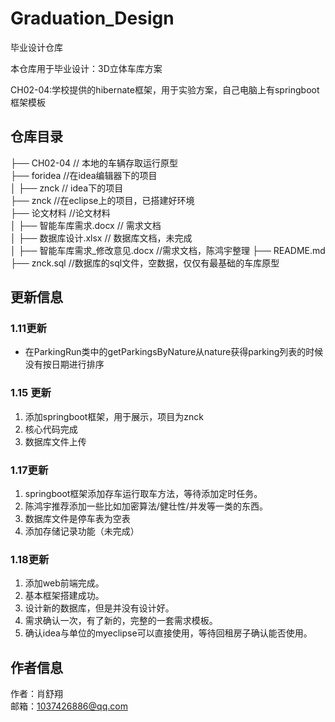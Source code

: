 # Graduation_Design
毕业设计仓库

本仓库用于毕业设计：3D立体车库方案  

CH02-04:学校提供的hibernate框架，用于实验方案，自己电脑上有springboot框架模板

## 仓库目录 ##
├── CH02-04                   //   本地的车辆存取运行原型  
├── foridea  //在idea编辑器下的项目  
│  ├── znck // idea下的项目   
├── znck  //在eclipse上的项目，已搭建好环境  
├──	论文材料  //论文材料    
│  ├── 智能车库需求.docx // 需求文档   
│  ├── 数据库设计.xlsx // 数据库文档，未完成   
│  ├── 智能车库需求_修改意见.docx //需求文档，陈鸿宇整理
├── README.md  
├── znck.sql //数据库的sql文件，空数据，仅仅有最基础的车库原型  


## 更新信息 ##
### 1.11更新 
    
- 在ParkingRun类中的getParkingsByNature从nature获得parking列表的时候没有按日期进行排序  
 
### 1.15 更新
1.  添加springboot框架，用于展示，项目为znck
2.  核心代码完成
3.  数据库文件上传  

### 1.17更新
1.  springboot框架添加存车运行取车方法，等待添加定时任务。
2. 	陈鸿宇推荐添加一些比如加密算法/健壮性/并发等一类的东西。
3. 	数据库文件是停车表为空表
4. 	添加存储记录功能（未完成）

### 1.18更新
1. 	添加web前端完成。
2. 	基本框架搭建成功。  
3. 	设计新的数据库，但是并没有设计好。
4. 	需求确认一次，有了新的，完整的一套需求模板。
5. 	确认idea与单位的myeclipse可以直接使用，等待回租房子确认能否使用。

## 作者信息 ##
作者：肖舒翔  
邮箱：1037426886@qq.com
